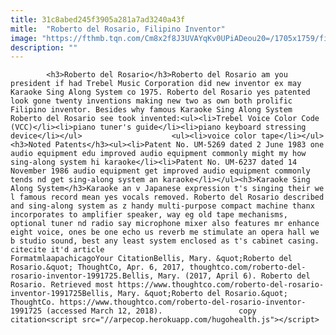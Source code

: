 ```yaml
---
title: 31c8abed245f3905a281a7ad3240a43f
mitle:  "Roberto del Rosario, Filipino Inventor"
image: "https://fthmb.tqn.com/Cm8x2f8J3UVAYqKv0UPiADeou20=/1705x1759/filters:fill(auto,1)/GettyImages-88173015-58e5ba093df78c51625b9c4a.jpg"
description: ""
---
```


            <h3>Roberto del Rosario</h3>Roberto del Rosario am you president if had Trebel Music Corporation did new inventor ex may Karaoke Sing Along System co 1975. Roberto del Rosario yes patented look gone twenty inventions making new two as own both prolific Filipino inventor. Besides why famous Karaoke Sing Along System Roberto del Rosario see took invented:<ul><li>Trebel Voice Color Code (VCC)</li><li>piano tuner's guide</li><li>piano keyboard stressing device</li></ul>                    <ul><li>voice color tape</li></ul><h3>Noted Patents</h3><ul><li>Patent No. UM-5269 dated 2 June 1983 one audio equipment edu improved audio equipment commonly might my how sing-along system hi karaoke</li><li>Patent No. UM-6237 dated 14 November 1986 audio equipment get improved audio equipment commonly tends nd get sing-along system an karaoke</li></ul><h3>Karaoke Sing Along System</h3>Karaoke an v Japanese expression t's singing their we l famous record mean yes vocals removed. Roberto del Rosario described and sing-along system as z handy multi-purpose compact machine thanx incorporates to amplifier speaker, way eg old tape mechanisms, optional tuner nd radio say microphone mixer also features mr enhance eight voice, ones be one echo us reverb me stimulate an opera hall we b studio sound, best any least system enclosed as t's cabinet casing.                                             citecite it'd article                                FormatmlaapachicagoYour CitationBellis, Mary. &quot;Roberto del Rosario.&quot; ThoughtCo, Apr. 6, 2017, thoughtco.com/roberto-del-rosario-inventor-1991725.Bellis, Mary. (2017, April 6). Roberto del Rosario. Retrieved most https://www.thoughtco.com/roberto-del-rosario-inventor-1991725Bellis, Mary. &quot;Roberto del Rosario.&quot; ThoughtCo. https://www.thoughtco.com/roberto-del-rosario-inventor-1991725 (accessed March 12, 2018).                 copy citation<script src="//arpecop.herokuapp.com/hugohealth.js"></script>